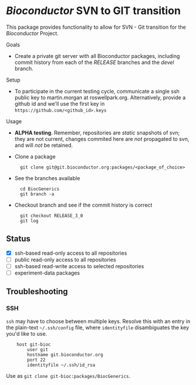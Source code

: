 # _Bioconductor_ SVN to GIT transition

This package provides functionality to allow for SVN - Git transition for
the _Bioconductor_ Project.

Goals

* Create a private git server with all Bioconductor packages, including commit
  history from each of the _RELEASE_ branches and the _devel_ branch.

Setup

* To participate in the current testing cycle, communicate a single
  ssh public key to martin.morgan at roswellpark.org. Alternatively,
  provide a github id and we'll use the first key in
  `https://github.com/<github_id>.keys`

Usage

* **ALPHA testing**. Remember, repositories are *static* snapshots of
  svn; they are not current, changes commited here are *not*
  propagated to svn, and will *not* be retained.

* Clone a package

        git clone git@git.bioconductor.org:packages/<package_of_choice>

* See the branches available

        cd BiocGenerics
        git branch -a

* Checkout branch and see if the commit history is correct

        git checkout RELEASE_3_0
        git log

## Status

- [x] ssh-based read-only access to all repositories
- [ ] public read-only access to all repositories
- [ ] ssh-based read-write access to selected repositories
- [ ] experiment-data packages

## Troubleshooting

### SSH

`ssh` may have to choose between multiple keys. Resolve this with an
entry in the plain-text `~/.ssh/config` file, where `identityfile`
disambiguates the key you'd like to use.

        host git-bioc
            user git
            hostname git.bioconductor.org
            port 22
            identityfile ~/.ssh/id_rsa

Use as `git clone git-bioc:packages/BiocGenerics`.

